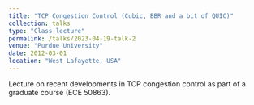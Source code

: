 ```yaml
---
title: "TCP Congestion Control (Cubic, BBR and a bit of QUIC)"
collection: talks
type: "Class lecture"
permalink: /talks/2023-04-19-talk-2
venue: "Purdue University"
date: 2012-03-01
location: "West Lafayette, USA"
---
```


Lecture on recent developments in TCP congestion control as part of a graduate course (ECE 50863).
